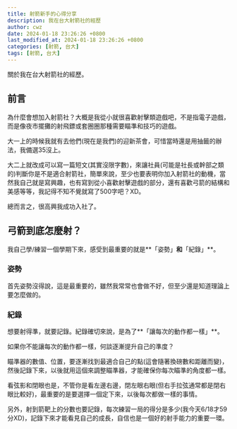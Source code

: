 ```yaml
---
title: 射箭新手的心得分享
description: 我在台大射箭社的經歷
author: cwz
date: 2024-01-18 23:26:26 +0800
last_modified_at: 2024-01-18 23:26:26 +0800
categories: [射箭, 台大]
tags: [射箭, 台大]
---
```


關於我在台大射箭社的經歷。

## 前言

為什麼會想加入射箭社？大概是我從小就很喜歡射擊類遊戲吧，不是指電子遊戲，而是像夜市擺攤的射飛鏢或套圈圈那種需要瞄準和技巧的遊戲。

大一上的時候我就有去他們(現在是我們)的迎新茶會，可惜當時還是用抽籤的辦法，我備選35沒上。

大二上就改成可以寫一篇短文(其實沒限字數)，來讓社員(可能是社長或幹部之類的)判斷你是不是適合射箭社，簡單來說，至少也要表明你加入射箭社的動機，當然我自己就是寫興趣，也有寫到從小喜歡射擊遊戲的部分，還有喜歡弓箭的結構和美感等等，我記得不知不覺就寫了500字吧？XD。

總而言之，很高興我成功入社了。

## 弓箭到底怎麼射？

我自己學/練習一個學期下來，感受到最重要的就是**「姿勢」**和**「紀錄」**。

### 姿勢

首先姿勢沒得說，這是最重要的，雖然我常常也會做不好，但至少還是知道理論上要怎麼做的。



### 紀錄

想要射得準，就要記錄。紀錄確切來說，是為了**「讓每次的動作都一樣」**。

如果你不能讓每次的動作都一樣，何談逐漸提升自己的準度？

瞄準器的數值、位置，要逐漸找到最適合自己的點(這會隨著換磅數和距離而變)，然後記錄下來，以後就用這個來調整瞄準器，才能確保你每次瞄準的角度都一樣。

看弦影和閉眼也是，不管你是看左邊右邊，閉左眼右眼(但右手拉弦通常都是閉右眼比較好)，最重要的是要選擇一個定下來，以後每次都做一樣的事情。

另外，射到箭靶上的分數也要記錄，每次練習一局的得分是多少(我今天6/18才59分XD)，記錄下來才能看見自己的成長，自信也是一個好的射手能力的重要一環。

